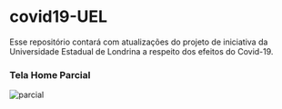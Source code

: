 # covid19-UEL
Esse repositório contará com atualizações do projeto de iniciativa da Universidade Estadual de Londrina a respeito dos efeitos do Covid-19.

### Tela Home Parcial
![parcial](https://user-images.githubusercontent.com/65248543/201135780-45890a34-9eb2-4ca9-a1ee-10a4d8568661.png)
